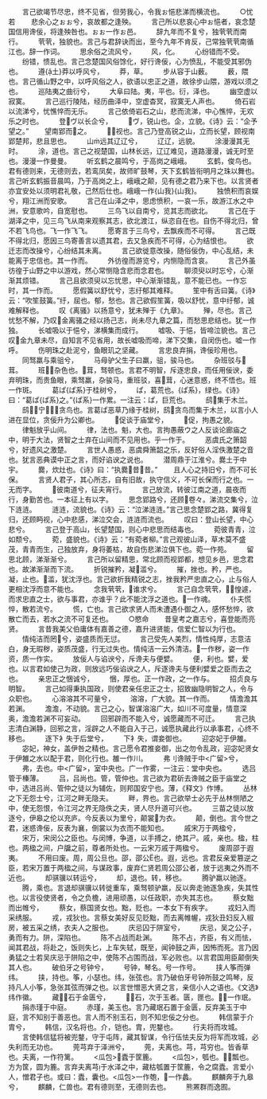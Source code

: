 <!-- { "loadSidebar": true } -->
　　言己欲竭节尽忠，终不见省，但劳我心，令我ぉ悒悲涕而横流也。
　　○忧若
　　悲余心之ぉぉ兮，哀故都之逢殃。
　　言己所以悲哀心中ぉ悒者，哀念楚国信用谗佞，将逢殃咎也。ぉぉ一作ぉ邑。
　　辞九年而不复兮，独茕茕而南行。
　　茕茕，独貌也。言己与君辞诀而出，至今九年不肯反，己常独茕茕南循江也。辞一作词。
　　思余俗之流风兮，
　　风，化。
　　心纷错而不受。
　　纷错，愦乱也。言己念楚国风俗馀化，好行谗佞，心为愤乱，不能受其邪伪也。
　　遵{土}莽以呼风兮，
　　莽，草。
　　步从容于山薮。
　　薮，隈也。言己循山野之中，以呼风俗之人，欲语以忠正之道，故徐步山隈，游戏以须之也。
　　巡陆夷之曲衍兮，
　　大阜曰陆。夷，平也。衍，泽也。
　　幽空虚以寂寞。
　　言己巡行陵陆，经历曲泽中，空虚杳冥，寂寞无人声也。
　　倚石岩以流涕兮，忧憔悴而无乐。
　　言己依倚岩石之山，悲而流涕，中心憔悴，无欢乐之时也。
　　登ヴ以长企兮，
　　ヴ，锐山也。企，立貌。《诗》云：“企予望之。”
　　望南郢而之。
　　，视也。言己乃登高锐之山，立而长望，顾视南郢楚邦，悲且思也。
　　山远其辽辽兮，
　　辽辽，远貌。
　　涂漫漫其无时。
　　涂，道也。言己之视楚国，山林长远，辽辽难见，道路漫漫，诚无时至也。漫漫一作曼曼。
　　听玄鹤之晨鸣兮，于高岗之峨峨。
　　玄鹤，俊鸟也。君有德则来，无德则去，若鸾凤矣，故师旷鼓琴，天下玄鹤皆衔明月之珠以舞也。言己听玄鹤振音晨鸣，乃于高岗之上，峨峨之颠，见有德之君乃来下也。以言贤者亦宜安处以须明君礼敬，己然后仕也。峨峨一作{山我}{山我}。
　　独愤积而哀娱兮，翔江洲而安歌。
　　言己在山泽之中，思虑愤积，一哀一乐，故游江水之中洲，安意歌吟，自宽慰也。
　　三鸟飞以自南兮，览其志而欲北。
　　言己在于湖泽之中，见三鸟飞从南来观察其志，欲北渡江，纵恣自在也。自伤不得北归，曾不若飞鸟也。飞一作飞飞。
　　愿寄言于三鸟兮，去飘疾而不可得。
　　言己既不得北归，愿因三鸟寄善言以遗其君，去又急疾而不可得，心为结恨也。
　　欲迁志而改操兮，心纷结其未离。
　　言己欲徙意改操，随俗佞伪，中心乱结，未能离于忠信也。其一作而。
　　外彷徨而游览兮，内恻隐而含哀。
　　言己外虽彷徨于山野之中以游戏，然心常恻隐含悲而念君也。
　　聊须臾以时忘兮，心渐渐其烦错。
　　言己且欲须臾以忘忧思，中心渐渐错乱，意不能已也。一作忘时，其一作而。
　　愿假簧以舒忧兮，志纡郁其难释。
　　笙中有舌曰簧。《诗》云：“吹笙鼓簧。”纡，屈也。郁，愁也。言己欲假笙簧，吸以舒忧，意中纡郁，诚难解释也。
　　叹《离骚》以扬意兮，犹未殚于《九章》。
　　殚，尽也。言己忧愁不解，乃叹金离骚之经以扬己志，尚未尽九章之篇，而愁思悲结也。犹一作独。
　　长嘘吸以于悒兮，涕横集而成行。
　　嘘吸、于悒，皆啼泣貌也。言己叹金九章未尽，自知言不见省用，故长嘘吸而啼，涕下交集，自闵伤也。嘘一作呼。
　　伤明珠之赴泥兮，鱼眼玑之坚藏。
　　言忠良弃捐，谗佞珍用也。
　　同驽羸与乘驵兮，
　　马母驴父生子曰羸，驵，骏马也。
　　杂班驳与茸。
　　班，杂色也。茸，驽顿也。言君不明智，斥逐忠良，而任用佞谀，委弃明珠，而贵鱼眼，乘驽羸，杂骏马，重班驳，喜茸，心迷意惑，终不悟也。班一作斑。
　　葛ぱ{ぱ系}于桂树兮，
　　ぱ，葛荒也。{ぱ系}，绿也。《诗》曰：“葛ぱ{ぱ系}之。”{ぱ系}一作累。一注云：ぱ，巨荒也。
　　鸱集于木兰。
　　鸱，宁，贪鸟也。言葛ぱ恶草乃缘于桂树，鸱贪鸟而集于木兰，以言小人进在显位，贪佞升为公卿也。
　　促谈于庙堂兮，
　　促，拘愚之貌。
　　律魁放乎山间。
　　律，法也。魁，大也。言拘愚蔽ウ之人反谈论廊庙之中，明于大法，贤智之士弃在山间而不见用也。乎一作于。
　　恶虞氏之箫韶兮，好遗风之激楚。
　　言世人愚惑，恶虞舜箫韶之乐，反好俗人淫佚激楚之音也。犹言恶典谟中正之言，而好谄谀之说也。
　　潜周鼎于江淮兮。爨土于中宇。
　　爨，炊灶也。《诗》曰：“执爨昔昔。”
　　且人心之持旧兮，而不可长保。
　　言贤人君子，其心所志，自有旧故，执守信义，不可长保而行之也。一无而字。
　　彼南道兮，征夫宵行。
　　言己放流，转彼江南之道，晨夜而行，身勤苦也。一本征上有以字。
　　思念郢路兮，还顾卷々。涕流交集兮，泣下涟涟。
　　涟涟，流貌也。《诗》云：“泣涕涟涟。”言己思念楚郢之路，冀得复归，还顾眄视，心中悲感，涕泣交会，涟涟而流也。
　　叹曰：登山长望，中心悲兮。
　　言己登于高山，长望楚国，则心中悲思而结毒也。
　　菀彼青青，泣如颓兮。
　　菀，盛貌也。《诗》云：“有菀者柳。”言己观彼山泽，草木莫不盛茂，青青而生，己独放弃，身将萎枯，故自伤悲涕泣俱下也。菀一作苑。
　　留思北顾，涕渐渐兮。
　　言己所以留精思，常北顾而视郢都，想见乡邑，思念君也。故涕渐渐而下流。
　　折锐摧矜，凝滥兮。
　　摧，挫也。矜，严也。凝，止也。滥，犹沈浮也。言己欲折我精锐之志，挫我矜严忠直之心，止与俗人更相沈浮而意不能也。
　　念我茕茕，谁求兮。
　　言己自念茕茕，惶遽，而求忠直之士，欲与事君，亦谁乎？此不能沈浮之道也。一作魂。
　　仆夫慌悴，散若流兮。
　　慌，亡也。言己欲求贤人而未遭遇仆御之人，感怀愁悴，欲散亡而去，若水之流不可复还也。
　　○愍命
　　昔皇考之嘉志兮，喜登能而亮贤。
　　言昔我美父伯庸体有嘉善之德，嘉升进贤能，信爱仁智以为行也。
　　情纯洁而罔兮，姿盛质而无愆。
　　言己受先人美烈，情性纯厚，志意洁白，身无瑕秽，姿质茂盛，行无过失也。情纯洁一云外清洁。一作秽，姿一作资，质一作实。
　　放佞人与谄谀兮，斥谗夫与便嬖。
　　便，利也。嬖，爱也。以言君如使己为政，则放远巧佞谄谀之人，斥逐谗夫与便利嬖爱之臣而去之也。
　　亲忠正之悃诚兮，
　　悃，厚也。正一作政，之一作与。
　　招贞良与明智。
　　言己如得秉执国政，则使君亲任忠正之士，招致幽隐明智之人，令与众职也。
　　心溶溶其不可量兮，
　　溶溶，广大貌。其一作而。
　　情澹澹其若渊。
　　澹澹，不动貌。言己之心，智谋溶溶广大，如川不可度量，情意深奥，澹澹若渊不可妄动。
　　回邪辟而不能入兮，诚愿藏而不可迁。
　　言己执志清白渊静，回邪之言，淫辟之人不能自入于己，诚愿执藏此行以承事君，心终不移也。
　　逐下衤失于后堂兮，
　　下衤失，谓妾御也。
　　迎宓妃于伊雒。
　　宓妃，神女，盖伊咎之精也。言己愿令君推妾御，出之勿令乱政，迎宓妃贤女于伊雒之水以配于君，则化行也。雒一作川。
　　弗刂谗贼于中<广留>兮，
　　弗，去也。中<广留>，室中央也。广一作雾，一注云：堂中央也。
　　选吕管于榛薄。
　　吕，吕尚也。管，管仲也。言己欲为君斫去谗贼之臣于庙堂之中，选进吕尚、管仲之徒以为辅佐，则邦国安宁也。薄，《释文》作博。
　　丛林之下无怨士兮，江河之畔无隐夫。
　　畔，界也。言己欲举士必先于丛林恻陋之中，使无怨恨，令江河之界无隐佚之夫，贤人尽升道可兴也。
　　三苗之徒以放逐兮，伊皋之伦以充庐。今反表以为里兮，颠裳为衣。
　　颠，倒也。言今世之君，迷惑谗佞，反表为襄，倒裳以为衣而不能知也。
　　戚宋万于两楹兮，
　　宋万，宋闵公之臣也。与闵博，争道，以手搏之，绝其ㄕ。戚，亲也。楹，柱也。两楹之间，户牖之前，尊者所处也。一云宋万戚于两楹兮。
　　废周邵于遐夷。
　　不用曰废。周，周公旦也。邵，邵公也。遐，远也。言君反亲爱篡逆之臣，若宋万置于两楹之间，与谋政事，废弃仁贤若周公邵公者，放于远夷之外而不近也。
　　却骐骥以转运兮，
　　却，退也。转，移也。
　　腾驴羸以驰逐。
　　腾，乘也。言退却骐骥以转徙重车，乘驽顿驴羸，反以奔走驰逐急疾，失其性也。以言役使贤者，令之负檐，进用顽愚，以任政职，亦失其志也。
　　蔡女黜而出帷兮，
　　蔡女，蔡国贤女也。黜，贬也。一本女下有疾字。
　　戎妇入而采绣服。
　　戎，戎狄也。言蔡女美好反见贬黜，而去离帷幄，戎狄丑妇反入椒房，被五采之绣，衣夫人之服也。
　　庆忌囚于阱室兮，
　　庆忌，吴之公子，勇而有力。阱，深陷也。
　　陈不占战而赴渊。
　　陈不占，齐臣，有义而怯，闻其君战，将赴之，饭则失匕，上车失轼，既至，闻钟鼓之声，因怖而死。言乃因勇猛之士若吴庆忌于阱陷之中，使陈不占围而战，军必败也。以言君国用臣颠倒失其人也。
　　破伯牙之号钟兮，
　　号钟，琴名。号一作号。
　　挟人筝而弹纬。
　　挟，持也。筝，小瑟也。纬，张弦也。言乃破伯牙号钟所鼓之鸣琴，反持凡人小筝，急张其弦而弹之也。以言世憎恶大贤之言，亲信小人之语也。《文选》纬作徽。
　　藏石于金匮兮，
　　石，次于玉者。匮，匣也。一作珉。
　　捐赤瑾于中庭。
　　赤瑾，美玉也。言乃藏珉石置于金匮，反弃美玉于中庭，言不知别于善恶也。言人而不别玉石，则不知忠佞之分也。
　　韩信蒙于介胄兮，
　　韩信，汉名将也。介，铠也。胄，兜鍪也。
　　行夫将而攻城。
　　言使韩信猛将被兜鍪，守于屯阵，藏其智谋，令行伍怯夫反为将军而攻城，必失利而无功也。
　　莞芎弃于泽洲兮，
　　莞，夫离也。芎，芎穷也。皆香草也。夫离，一作符篱。
　　<瓜包>蠹于筐簏。
　　<瓜包>，瓠也。，瓢也。方为筐，圆为簏。言弃夫离芎于水泽之中，藏枯瓠置于筐簏，令之腐蠹。言爱小人，憎君子也。或曰：蠹，囊也。<瓜包>一作匏，一作蠡。
　　麒麟奔于九皋兮，
　　麒麟，仁兽也。君有德则至，无德则去也。
　　熊罴群而逸囿。
